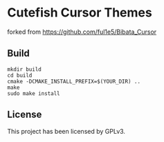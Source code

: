 # Cutefish Cursor Themes

forked from https://github.com/ful1e5/Bibata_Cursor

## Build

```shell
mkdir build
cd build
cmake -DCMAKE_INSTALL_PREFIX=$(YOUR_DIR) ..
make
sudo make install
```

## License

This project has been licensed by GPLv3.
